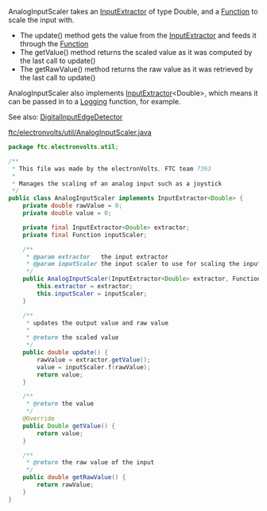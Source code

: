 AnalogInputScaler takes an [InputExtractor](InputExtractor.md) of type Double, and a [Function](Functions.md) to scale the input with.

* The update() method gets the value from the [InputExtractor](InputExtractor.md) and feeds it through the [Function](Functions.md)
* The getValue() method returns the scaled value as it was computed by the last call to update()
* The getRawValue() method returns the raw value as it was retrieved by the last call to update()

AnalogInputScaler also implements [InputExtractor](InputExtractor.md)\<Double\>, which means it can be passed in to a [Logging](Logger.md) function, for example.

See also: [DigitalInputEdgeDetector](DigitalInputEdgeDetector.md)

[ftc/electronvolts/util/AnalogInputScaler.java](https://github.com/FTC7393/state-machine-framework/blob/master/src/ftc/electronvolts/util/AnalogInputScaler.java)
```java
package ftc.electronvolts.util;

/**
 * This file was made by the electronVolts, FTC team 7393
 *
 * Manages the scaling of an analog input such as a joystick
 */
public class AnalogInputScaler implements InputExtractor<Double> {
    private double rawValue = 0;
    private double value = 0;

    private final InputExtractor<Double> extractor;
    private final Function inputScaler;

    /**
     * @param extractor   the input extractor
     * @param inputScaler the input scaler to use for scaling the input
     */
    public AnalogInputScaler(InputExtractor<Double> extractor, Function inputScaler) {
        this.extractor = extractor;
        this.inputScaler = inputScaler;
    }

    /**
     * updates the output value and raw value
     *
     * @return the scaled value
     */
    public double update() {
    	rawValue = extractor.getValue();
        value = inputScaler.f(rawValue);
        return value;
    }

    /**
     * @return the value
     */
    @Override
    public Double getValue() {
        return value;
    }

    /**
     * @return the raw value of the input
     */
    public double getRawValue() {
        return rawValue;
    }
}
```